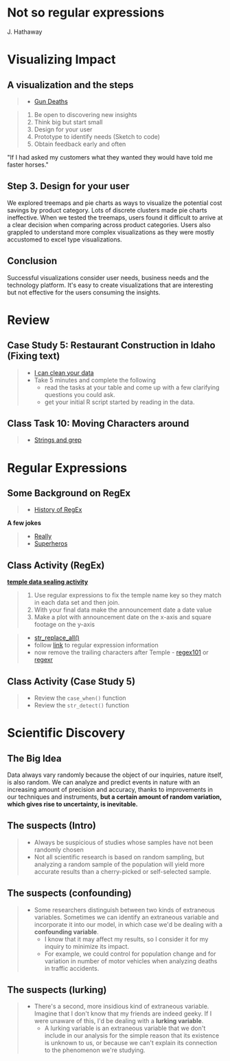 # Not so regular expressions 
J. Hathaway  



# Visualizing Impact

## A visualization and the steps

> - [Gun Deaths](http://guns.periscopic.com/?year=2013)

> 1. Be open to discovering new insights
> 2. Think big but start small
> 3. Design for your user
> 4. Prototype to identify needs (Sketch to code)
> 5. Obtain feedback early and often

"If I had asked my customers what they wanted they would have told me faster horses."

## Step 3. Design for your user

We explored treemaps and pie charts as ways to visualize the potential cost savings by product category. Lots of discrete clusters made pie charts ineffective. When we tested the treemaps, users found it difficult to arrive at a clear decision when comparing across product categories. Users also grappled to understand more complex visualizations as they were mostly accustomed to excel type visualizations.

## Conclusion

Successful visualizations consider user needs, business needs and the technology platform. It's easy to create visualizations that are interesting but not effective for the users consuming the insights. 

# Review

## Case Study 5: Restaurant Construction in Idaho (Fixing text) 

> - [I can clean your data](https://byuistats.github.io/M335/weekly_projects/cs04_details.html)
> - Take 5 minutes and complete the following
>    - read the tasks at your table and come up with a few clarifying questions you could ask.
>    - get your initial R script started by reading in the data.

## Class Task 10: Moving Characters around

> - [Strings and grep](https://byuistats.github.io/M335/class_tasks/task10_details.html)

# Regular Expressions

## Some Background on RegEx

> - [History of RegEx](https://blog.staffannoteberg.com/2013/01/30/regular-expressions-a-brief-history/)

**A few jokes**

> - [Really](http://geek-and-poke.com/geekandpoke/2013/12/3/yesterdays-regex)
> - [Superheros](https://www.explainxkcd.com/wiki/images/7/7b/regular_expressions.png)

## Class Activity (RegEx)

**[temple data sealing activity](https://byuistats.github.io/M335/temple_sealings.html)**

> 1. Use regular expressions to fix the temple name key so they match in each data set and then join. 
> 2. With your final data make the announcement date a date value
> 3. Make a plot with announcement date on the x-axis and square footage on the y-axis

> - [str_replace_all()](http://stringr.tidyverse.org/reference/str_replace.html)
> - follow [link](https://www.rdocumentation.org/packages/stringi/versions/1.1.5/topics/stringi-search-regex) to regular expression information
> - now remove the trailing characters after Temple - [regex101](https://regex101.com/) or [regexr](https://regexr.com)

## Class Activity (Case Study 5)

> - Review the `case_when()` function
> - Review the `str_detect()` function

# Scientific Discovery

## The Big Idea

Data always vary randomly because the object of our inquiries, nature itself, is also random. We can analyze and predict events in nature with an increasing amount of precision and accuracy, thanks to improvements in our techniques and instruments, **but a certain amount of random variation, which gives rise to uncertainty, is inevitable.** 

## The suspects (Intro)

> * Always be suspicious of studies whose samples have not been randomly chosen
> * Not all scientific research is based on random sampling, but analyzing a random sample of the population will yield more accurate results than a cherry-picked or self-selected sample.

## The suspects (confounding)

> * Some researchers distinguish between two kinds of extraneous variables. Sometimes we can identify an extraneous variable and incorporate it into our model, in which case we'd be dealing with a **confounding variable**. 
>    * I know that it may affect my results, so I consider it for my inquiry to minimize its impact. 
>    * For example, we could control for population change and for variation in number of motor vehicles when analyzing deaths in traffic accidents.

## The suspects (lurking)

> * There's a second, more insidious kind of extraneous variable. Imagine that I don't know that my friends are indeed geeky. If I were unaware of this, I'd be dealing with a **lurking variable**. 
>    * A lurking variable is an extraneous variable that we don't include in our analysis for the simple reason that its existence is unknown to us, or because we can't explain its connection to the phenomenon we're studying. 
